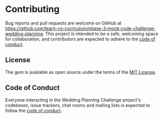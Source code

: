 # Contributing

Bug reports and pull requests are welcome on GitHub at https://github.com/learn-co-curriculum/phase-3-mock-code-challenge-wedding-planning. This project is intended to be a safe, welcoming space for collaboration, and contributors are expected to adhere to the [code of conduct](https://github.com/learn-co-curriculum/phase-3-mock-code-challenge-wedding-planning/blob/master/CODE_OF_CONDUCT.md).

## License

The gem is available as open source under the terms of the [MIT License](https://opensource.org/licenses/MIT).

## Code of Conduct

Everyone interacting in the Wedding Planning Challenge project's codebases, issue trackers, chat rooms and mailing lists is expected to follow the [code of conduct](https://github.com/learn-co-curriculum/phase-3-mock-code-challenge-wedding-planning/blob/master/CODE_OF_CONDUCT.md).
